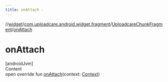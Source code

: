 ```yaml
---
title: onAttach -
---
```

//[widget](../../index.md)/[com.uploadcare.android.widget.fragment](../index.md)/[UploadcareChunkFragment](index.md)/[onAttach](on-attach.md)



# onAttach  
[androidJvm]  
Content  
open override fun [onAttach](on-attach.md)(context: [Context](https://developer.android.com/reference/kotlin/android/content/Context.html))  



